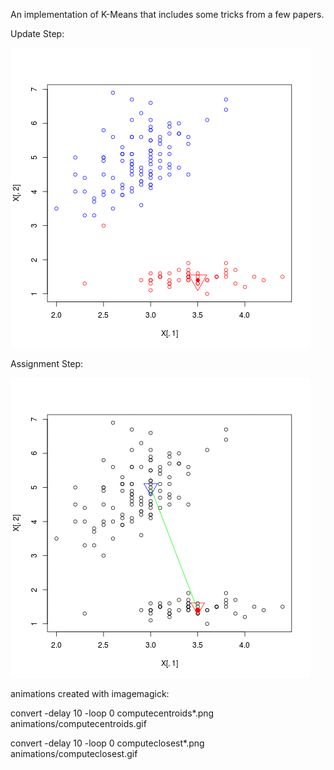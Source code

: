 An implementation of K-Means that includes some tricks from a few papers.


Update Step:

![Update Step](https://raw.githubusercontent.com/MehranGhamaty/RTests/master/animations/computecentroids.gif)


Assignment Step:

![Assignment Step](https://raw.githubusercontent.com/MehranGhamaty/RTests/master/animations/computeclosest.gif)


animations created with imagemagick:

convert -delay 10 -loop 0 computecentroids*.png animations/computecentroids.gif

convert -delay 10 -loop 0 computeclosest*.png animations/computeclosest.gif
